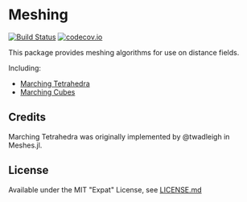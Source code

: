 # Meshing

[![Build Status](https://travis-ci.org/JuliaGeometry/Meshing.jl.svg)](https://travis-ci.org/JuliaGeometry/Meshing.jl)
[![codecov.io](http://codecov.io/github/JuliaGeometry/Meshing.jl/coverage.svg?branch=master)](http://codecov.io/github/JuliaGeometry/Meshing.jl?branch=master)

This package provides meshing algorithms for use on distance fields.

Including:
* [Marching Tetrahedra](https://en.wikipedia.org/wiki/Marching_tetrahedra)
* [Marching Cubes](https://en.wikipedia.org/wiki/Marching_cubes)

## Credits

Marching Tetrahedra was originally implemented by @twadleigh in Meshes.jl.

## License

Available under the MIT "Expat" License, see [LICENSE.md](./LICENSE.md)
